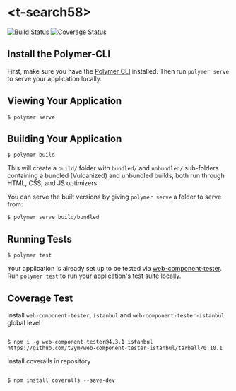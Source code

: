 # \<t-search58\>


[![Build Status](https://travis-ci.org/RohiteeK/t-search58.svg?branch=master)](https://travis-ci.org/RohiteeK/t-search58)  [![Coverage Status](https://coveralls.io/repos/github/RohiteeK/t-search58/badge.svg)](https://coveralls.io/github/RohiteeK/t-search58)

## Install the Polymer-CLI

First, make sure you have the [Polymer CLI](https://www.npmjs.com/package/polymer-cli) installed. Then run `polymer serve` to serve your application locally.

## Viewing Your Application

```
$ polymer serve
```

## Building Your Application

```
$ polymer build
```

This will create a `build/` folder with `bundled/` and `unbundled/` sub-folders
containing a bundled (Vulcanized) and unbundled builds, both run through HTML,
CSS, and JS optimizers.

You can serve the built versions by giving `polymer serve` a folder to serve
from:

```
$ polymer serve build/bundled
```

## Running Tests

```
$ polymer test
```

Your application is already set up to be tested via [web-component-tester](https://github.com/Polymer/web-component-tester). Run `polymer test` to run your application's test suite locally.



## Coverage Test


Install `web-component-tester`, `istanbul` and `web-component-tester-istanbul` global level

```

$ npm i -g web-component-tester@4.3.1 istanbul https://github.com/t2ym/web-component-tester-istanbul/tarball/0.10.1
```

Install coveralls in repository

```

$ npm install coveralls --save-dev

```
